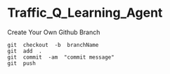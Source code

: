 # Traffic_Q_Learning_Agent

Create Your Own Github Branch

```
git  checkout  -b  branchName
git  add  .
git  commit  -am  "commit message"
git  push
```
